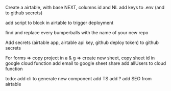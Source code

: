 
Create a airtable, with base NEXT, columns id and NL
add keys to .env (and to github secrets)

add script to block in airtable to trigger deployment

find and replace every bumperballs with the name of your new repo


Add secrets (airtable app, airtable api key, github deploy token) to github secrets



For forms => 
copy project in a & g =>
create new sheet, 
copy sheet id in google cloud function
add email to google sheet share
add allUsers to cloud function


todo:
add cli to generate new component
add TS
add ? 
add SEO from airtable